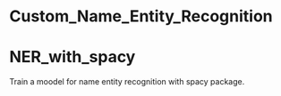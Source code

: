 # Custom_Name_Entity_Recognition

# NER_with_spacy
Train a moodel for name entity recognition with spacy package.
